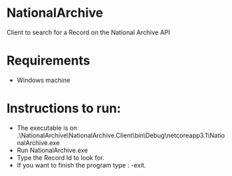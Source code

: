 NationalArchive
================

Client to search for a Record on the National Archive API

Requirements
================
- Windows machine

Instructions to run:
====================
 - The executable is on .\NationalArchive\NationalArchive.Client\bin\Debug\netcoreapp3.1\NationalArchive.exe
 - Run NationalArchive.exe
 - Type the Record Id to look for.
 - If you want to finish the program type : -exit.
 
 
	

